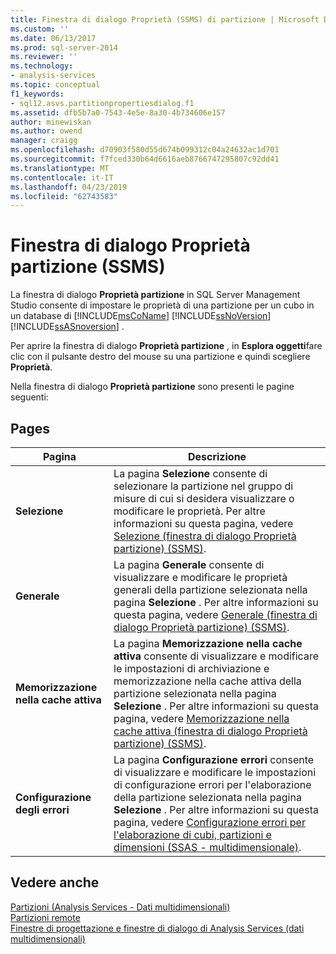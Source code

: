 ```yaml
---
title: Finestra di dialogo Proprietà (SSMS) di partizione | Microsoft Docs
ms.custom: ''
ms.date: 06/13/2017
ms.prod: sql-server-2014
ms.reviewer: ''
ms.technology:
- analysis-services
ms.topic: conceptual
f1_keywords:
- sql12.asvs.partitionpropertiesdialog.f1
ms.assetid: dfb5b7a0-7543-4e5e-8a30-4b734606e157
author: minewiskan
ms.author: owend
manager: craigg
ms.openlocfilehash: d70903f580d55d674b099312c04a24632ac1d701
ms.sourcegitcommit: f7fced330b64d6616aeb8766747295807c92dd41
ms.translationtype: MT
ms.contentlocale: it-IT
ms.lasthandoff: 04/23/2019
ms.locfileid: "62743583"
---
```

# <a name="partition-properties-dialog-box-ssms"></a>Finestra di dialogo Proprietà partizione (SSMS)
  La finestra di dialogo **Proprietà partizione** in SQL Server Management Studio consente di impostare le proprietà di una partizione per un cubo in un database di [!INCLUDE[msCoName](../includes/msconame-md.md)] [!INCLUDE[ssNoVersion](../includes/ssnoversion-md.md)] [!INCLUDE[ssASnoversion](../includes/ssasnoversion-md.md)] .  
  
 Per aprire la finestra di dialogo **Proprietà partizione** , in **Esplora oggetti**fare clic con il pulsante destro del mouse su una partizione e quindi scegliere **Proprietà**.  
  
 Nella finestra di dialogo **Proprietà partizione** sono presenti le pagine seguenti:  
  
## <a name="pages"></a>Pages  
  
|Pagina|Descrizione|  
|----------|-----------------|  
|**Selezione**|La pagina **Selezione** consente di selezionare la partizione nel gruppo di misure di cui si desidera visualizzare o modificare le proprietà. Per altre informazioni su questa pagina, vedere [Selezione &#40;finestra di dialogo Proprietà partizione&#41; &#40;SSMS&#41;](selection-partition-properties-dialog-box-ssms.md).|  
|**Generale**|La pagina **Generale** consente di visualizzare e modificare le proprietà generali della partizione selezionata nella pagina **Selezione** . Per altre informazioni su questa pagina, vedere [Generale &#40;finestra di dialogo Proprietà partizione&#41; &#40;SSMS&#41;](general-partition-properties-dialog-box-ssms.md).|  
|**Memorizzazione nella cache attiva**|La pagina **Memorizzazione nella cache attiva** consente di visualizzare e modificare le impostazioni di archiviazione e memorizzazione nella cache attiva della partizione selezionata nella pagina **Selezione** . Per altre informazioni su questa pagina, vedere [Memorizzazione nella cache attiva &#40;finestra di dialogo Proprietà partizione&#41; &#40;SSMS&#41;](proactive-caching-partition-properties-dialog-box-ssms.md).|  
|**Configurazione degli errori**|La pagina **Configurazione errori** consente di visualizzare e modificare le impostazioni di configurazione errori per l'elaborazione della partizione selezionata nella pagina **Selezione** . Per altre informazioni su questa pagina, vedere [Configurazione errori per l'elaborazione di cubi, partizioni e dimensioni &#40;SSAS - multidimensionale&#41;](multidimensional-models/error-configuration-for-cube-partition-and-dimension-processing.md).|  
  
## <a name="see-also"></a>Vedere anche  
 [Partizioni &#40;Analysis Services - Dati multidimensionali&#41;](multidimensional-models-olap-logical-cube-objects/partitions-analysis-services-multidimensional-data.md)   
 [Partizioni remote](multidimensional-models-olap-logical-cube-objects/partitions-remote-partitions.md)   
 [Finestre di progettazione e finestre di dialogo di Analysis Services &#40;dati multidimensionali&#41;](analysis-services-designers-and-dialog-boxes-multidimensional-data.md)  
  
  
